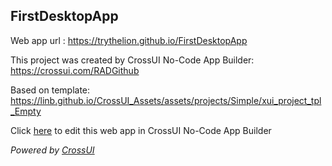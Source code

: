 ## FirstDesktopApp
Web app url : https://trythelion.github.io/FirstDesktopApp

This project was created by CrossUI No-Code App Builder: https://crossui.com/RADGithub

Based on template: https://linb.github.io/CrossUI_Assets/assets/projects/Simple/xui_project_tpl_Empty

Click [here](https://crossui.com/RADGithub/#!from=github&owner=trythelion&repo=FirstDesktopApp) to edit this web app in CrossUI No-Code App Builder

<i>Powered by [CrossUI](https://crossui.com)</i>
